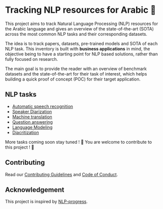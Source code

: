 # Tracking NLP resources for Arabic 🚀

This project aims to track Natural Language Processing (NLP) resources for the Arabic language and gives an overview
of the state-of-the-art (SOTA) across the most common NLP tasks and their corresponding datasets.

The idea is to track papers, datasets, pre-trained models and SOTA of each NLP task. This inventory is built with **business applications** in mind, the objective being to have a starting point for NLP based solutions, rather than fully focused on research.

The main goal is to provide the reader with an overview of benchmark datasets and the state-of-the-art for their
task of interest, which helps building a quick proof of concept (POC) for their target application. 

## NLP tasks

- [Automatic speech recognition](automatic_speech_recognition/index.md)
- [Speaker Diarization](diarization/index.md)
- [Machine translation](machine_translation/index.md)
- [Question answering](question_answering/index.md)
- [Language Modeling](language_modeling/index.md)
- [Diacritization](diacritization/index.md)

More tasks coming soon stay tuned ! 🤩 You are welcome to contribute to this project ! 🙏

## Contributing
Read our [Contributing Guidelines](contributing/index.md) and [Code of Conduct](code_of_conduct/index.md).

## Acknowledgement
This project is inspired by [NLP-progress](https://nlpprogress.com/). 
